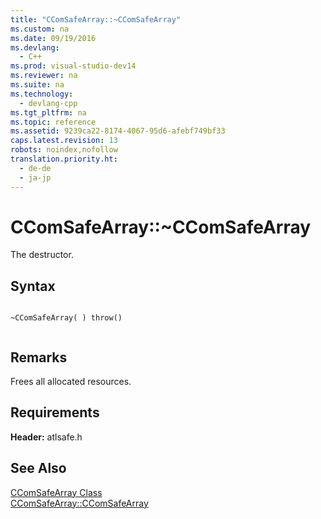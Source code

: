 ```yaml
---
title: "CComSafeArray::~CComSafeArray"
ms.custom: na
ms.date: 09/19/2016
ms.devlang: 
  - C++
ms.prod: visual-studio-dev14
ms.reviewer: na
ms.suite: na
ms.technology: 
  - devlang-cpp
ms.tgt_pltfrm: na
ms.topic: reference
ms.assetid: 9239ca22-8174-4067-95d6-afebf749bf33
caps.latest.revision: 13
robots: noindex,nofollow
translation.priority.ht: 
  - de-de
  - ja-jp
---
```

# CComSafeArray::~CComSafeArray
The destructor.  
  
## Syntax  
  
```  
  
~CComSafeArray( ) throw()  
  
```  
  
## Remarks  
 Frees all allocated resources.  
  
## Requirements  
 **Header:** atlsafe.h  
  
## See Also  
 [CComSafeArray Class](../vs140/CComSafeArray-Class.md)   
 [CComSafeArray::CComSafeArray](../vs140/CComSafeArray--CComSafeArray.md)